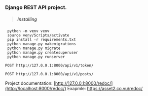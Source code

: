 ### Django REST API project.

>##### Installing
```
 python -m venv venv
 source venv/Scripts/activate
 pip install -r requirements.txt
 python manage.py makemigrations
 python manage.py migrate
 python manage.py createsuperuser
 python manage.py runserver 
```
```
POST http://127.0.0.1:8000/api/v1/token/
```
```
POST http://127.0.0.1:8000/api/v1/posts/
```


Project documentation: [http://127.0.0.1:8000/redoc/](http://localhost:8000/redoc/)
Exapmle: https://asset2.co.vu/redoc/
